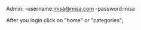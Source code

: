  Admin:
-username:misa@misa.com
-password:misa 
 
 After you login click on "home" or "categories";
 